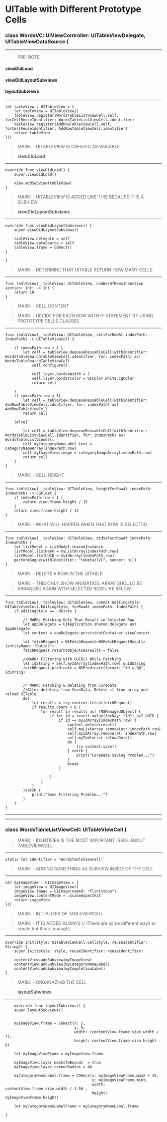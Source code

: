 # UITable with Different Prototype Cells

### class WordsVC: UIViewController: UITableViewDelegate, UITableViewDataSource {

---
> PRE-NOTE
#### viewDidLoad
#### viewDidLayoutSubviews
#### layoutSubviews
---

    let tableView : UITableView = {
        let tableView = UITableView()
        tableView.register(WordsTableListViewCell.self, forCellReuseIdentifier: WordsTableListViewCell.identifier)
        tableView.register(AddRowTableViewCell.self, forCellReuseIdentifier: AddRowTableViewCell.identifier)
        return tableView
    }()


> MARK: - UITABLEVIEW IS CREATED AS VARIABLE

> **viewDidLoad**

---

    override func viewDidLoad() {
        super.viewDidLoad()

        view.addSubview(tableView)
    }
    

> MARK: - UITABLEVIEW IS ADDED LIKE THIS BECAUSE IT IS A SUBVIEW

> **viewDidLayoutSubviews**
---

    override func viewDidLayoutSubviews() {
        super.viewDidLayoutSubviews()
        
        tableView.delegate = self
        tableView.dataSource = self
        tableView.frame = CGRect()
    }
    
    }
    

> MARK: - DETERMINE THAT UITABLE RETURN HOW MANY CELLS
 ---
   
       
    func tableView(_ tableView: UITableView, numberOfRowsInSection section: Int) -> Int {
        return 10
    }
    

> MARK: - CELL CONTENT

> MARK: - DECIDE FOR EACH ROW WITH IF STATEMENT BY USING PROTOTYPE CELLS CLASSES
 ---
   
    func tableView(_ tableView: UITableView, cellForRowAt indexPath: IndexPath) -> UITableViewCell {
        
        if indexPath.row < 1 {
            let cell = tableView.dequeueReusableCell(withIdentifier: WordsTableSearchTableViewCell.identifier, for: indexPath) as! WordsTableSearchTableViewCell
                cell.configure()
           
                cell.layer.borderWidth = 1
                cell.layer.borderColor = UIColor.white.cgColor
                return cell
            
        }
        if indexPath.row < 5{
            let cell = tableView.dequeueReusableCell(withIdentifier: AddRowTableViewCell.identifier, for: indexPath) as! AddRowTableViewCell
            return cell
            
        }else{
           
            let cell = tableView.dequeueReusableCell(withIdentifier: WordsTableListViewCell.identifier, for: indexPath) as! WordsTableListViewCell
            cell.myCategoryNameLabel.text = categoryNameArray[indexPath.row]
            cell.myImageView.image = categoryImageArray[indexPath.row]
            return cell
        }
    }
   

> MARK: - CELL HEIGHT
---

    func tableView(_ tableView: UITableView, heightForRowAt indexPath: IndexPath) -> CGFloat {
        if indexPath.row < 1 {
            return view.frame.height / 15
        }
        return view.frame.height / 12
    }
    

> MARK: - WHAT WILL HAPPEN WHEN THAT ROW IS SELECTED
---

    func tableView(_ tableView: UITableView, didSelectRowAt indexPath: IndexPath) {
        let listModel = ListModel.sharedInstance
        listModel.listName = myListArray[indexPath.row]
        listModel.listUUID = myIdArray[indexPath.row]
        performSegue(withIdentifier: "toDetailVC", sender: nil)
    }
    

> MARK: - DELETE A ROW IN THE UITABLE

> MARK: - THIS ONLY SHOW ANIMATIOS. ARRAY SHOULD BE ARRANGED AGAIN WITH SELECTED ROW LIKE BELOW
---

    func tableView(_ tableView: UITableView, commit editingStyle: UITableViewCell.EditingStyle, forRowAt indexPath: IndexPath) {
        if editingStyle == .delete {
        
            // MARK: Fetching Only That Result in Selected Row
            let appDelegate = UIApplication.shared.delegate as! AppDelegate
            let context = appDelegate.persistentContainer.viewContext
            
            let fetchRequest = NSFetchRequest<NSFetchRequestResult>(entityName: "Duties")
            fetchRequest.returnsObjectsAsFaults = false
            
            //MARK: Filtering with UUID() While Fetching
            let idString = self.myIdArray[indexPath.row].uuidString
            fetchRequest.predicate = NSPredicate(format: "id = %@", idString)
            
            
            // MARK: Fetching & Deleting from CoreData
            //After deleting from CoreData, Delete it from array and reload UITable
            do{
                let results = try context.fetch(fetchRequest)
                if results.count > 0 {
                    for result in results as! [NSManagedObject] {
                        if let id = result.value(forKey: "id") as? UUID {
                            if id == myIdArray[indexPath.row] {
                                context.delete(result)
                                self.myListArray.remove(at: indexPath.row)
                                self.myIdArray.remove(at: indexPath.row)
                                self.myTableList.reloadData()
                                do {
                                    try context.save()
                                } catch {
                                    print("CoreData Saving Problem...")
                                }
                                break
                            }
                            
                        }
                    }
                }             
            }catch {
                print("Some Filtering Problem...")
            }
        }
    }
 
---
---
    
### class WordsTableListViewCell: UITableViewCell {
    

> MARK: - IDENTIFIER IS THE MOST IMPORTANT ISSUE ABOUT TABLEVIEWCELL
---
    
    static let identifier = "WordsTableViewCell"
    

> MARK: - ADDING SOMETHING AS SUBVIEW INSIDE OF THE CELL
 ---

    var myImageView : UIImageView = {
        let imageView = UIImageView()
        imageView.image = UIImage(named: "Flintstone")
        imageView.contentMode = .scaleAspectFit
        return imageView
    }()
    

> MARK: - INITIALIZER OF TABLEVIEWCELL

> MARK: - IT IS ADDED ALWAYS // (There are some different ways to create but this is enough)
---


    override init(style: UITableViewCell.CellStyle, reuseIdentifier: String?) {
        super.init(style: style, reuseIdentifier: reuseIdentifier)
        
        contentView.addSubview(myImageView)
        contentView.addSubview(myCategoryNameLabel)
        contentView.addSubview(myCompletionLabel)
    }
    
    
> MARK: - ORGANAZING THE CELL

> **layoutSubviews**
---    
        override func layoutSubviews() {
        super.layoutSubviews()
        
        
        myImageView.frame = CGRect(x: 5,
                                   y: 5,
                                   width: (contentView.frame.size.width / 7),
                                   height: contentView.frame.size.height - 6)
                                   
        let myImageViewFrame = myImageView.frame
        
        myImageView.layer.masksToBounds  = true
        myImageView.layer.cornerRadius = 40
        
        myCategoryNameLabel.frame = CGRect(x: myImageViewFrame.maxX + 15,
                                           y: myImageViewFrame.minY,
                                           width: contentView.frame.size.width / 1.56 ,
                                           height: myImageViewFrame.height)
        
        let myCategoryNameLabelFrame = myCategoryNameLabel.frame

    }
    
